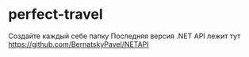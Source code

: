 # perfect-travel
Создайте каждый себе папку
Последняя версия .NET API лежит тут https://github.com/BernatskyPavel/NETAPI
